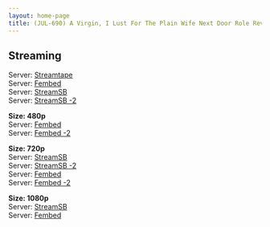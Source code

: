```yaml
---
layout: home-page
title: (JUL-690) A Virgin, I Lust For The Plain Wife Next Door Role Reversal A Sweaty Reverse Hold Intercourse That Taught Me How To Fuck. Mina Kitano
---
```

<h2>Streaming</h2>
Server: <a href="https://streamtape.com/v/Q0yGY9oyamc0zb8/JUL-690.mp4" target="_blank">Streamtape</a><br />
Server: <a href="https://www.watchjavnow.xyz/f/3ew6xcmxyw015nn" target="_blank">Fembed</a><br />
Server: <a href="https://fakyutube.com/f/nx8lnh2jwq7gx13" target="_blank>Fembed -2</a><br />

<hr />

<h2>Download</h2>
<b>Size: 360p</b><br />
Server: <a target="_blank" href="https://streamsb.net/d/262dfhl3ck3r.html">StreamSB</a><br />
Server: <a href="https://streamsb.co/d/v12e4elj6zaj.html" target="_blank">StreamSB -2</a><br />

<b>Size: 480p</b><br />
Server: <a href="https://www.watchjavnow.xyz/f/3ew6xcmxyw015nn" target="_blank">Fembed</a><br />
Server: <a href="https://fakyutube.com/f/nx8lnh2jwq7gx13" target="_blank">Fembed -2</a><br />

<b>Size: 720p</b><br />
Server: <a href="https://streamsb.net/d/262dfhl3ck3r.html" target="_blank">StreamSB</a><br />
Server: <a href="https://streamsb.co/d/v12e4elj6zaj.html" target="_blank">StreamSB -2</a><br />
Server: <a href="https://www.watchjavnow.xyz/f/3ew6xcmxyw015nn" target="_blank">Fembed</a><br />
Server: <a href="https://fakyutube.com/f/nx8lnh2jwq7gx13" target="_blank">Fembed -2</a><br />

<b>Size: 1080p</b><br />
Server: <a href="https://javplaya.com/d/4gdlbvkgalev.html" target="_blank">StreamSB</a><br />
Server: <a href="https://fakyutube.com/f/nx8lnh2jwq7gx13" target="_blank">Fembed</a><br />
